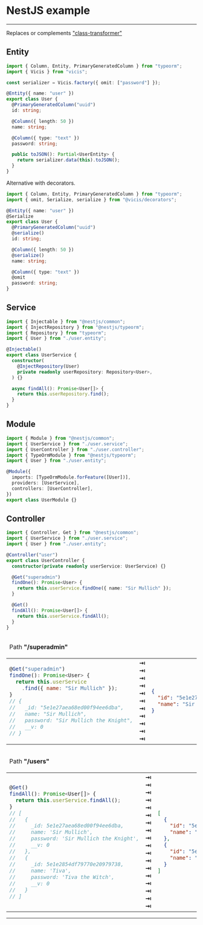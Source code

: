 # NestJS example

---

Replaces or complements ["class-transformer"](https://github.com/typestack/class-transformer)

## Entity

```typescript
import { Column, Entity, PrimaryGeneratedColumn } from "typeorm";
import { Vicis } from "vicis";

const serializer = Vicis.factory({ omit: ["password"] });

@Entity({ name: "user" })
export class User {
  @PrimaryGeneratedColumn("uuid")
  id: string;

  @Column({ length: 50 })
  name: string;

  @Column({ type: "text" })
  password: string;

  public toJSON(): Partial<UserEntity> {
    return serializer.data(this).toJSON();
  }
}
```

Alternative with decorators.

```typescript
import { Column, Entity, PrimaryGeneratedColumn } from "typeorm";
import { omit, Serialize, serialize } from "@vicis/decorators";

@Entity({ name: "user" })
@Serialize
export class User {
  @PrimaryGeneratedColumn("uuid")
  @serialize()
  id: string;

  @Column({ length: 50 })
  @serialize()
  name: string;

  @Column({ type: "text" })
  @omit
  password: string;
}
```

## Service

```typescript
import { Injectable } from "@nestjs/common";
import { InjectRepository } from "@nestjs/typeorm";
import { Repository } from "typeorm";
import { User } from "./user.entity";

@Injectable()
export class UserService {
  constructor(
    @InjectRepository(User)
    private readonly userRepository: Repository<User>,
  ) {}

  async findAll(): Promise<User[]> {
    return this.userRepository.find();
  }
}
```

## Module

```typescript
import { Module } from "@nestjs/common";
import { UserService } from "./user.service";
import { UserController } from "./user.controller";
import { TypeOrmModule } from "@nestjs/typeorm";
import { User } from "./user.entity";

@Module({
  imports: [TypeOrmModule.forFeature([User])],
  providers: [UserService],
  controllers: [UserController],
})
export class UserModule {}
```

## Controller

```typescript
import { Controller, Get } from "@nestjs/common";
import { UserService } from "./user.service";
import { User } from "./user.entity";

@Controller("user")
export class UserController {
  constructor(private readonly userService: UserService) {}

  @Get("superadmin")
  findOne(): Promise<User> {
    return this.userService.findOne({ name: "Sir Mullich" });
  }

  @Get()
  findAll(): Promise<User[]> {
    return this.userService.findAll();
  }
}
```

<table>
<thead>
<tr><td colspan="3">

Path **"/superadmin"**

</td></tr>
</thead>
<tbody>
<tr>
<td>

```js
@Get("superadmin")
findOne(): Promise<User> {
  return this.userService
    .find({ name: "Sir Mullich" });
}
// {
//   _id: "5e1e27aea68ed00f94ee6dba",
//   name: "Sir Mullich",
//   password: "Sir Mullich the Knight",
//   __v: 0
// }
```

</td>
<td>
<strong>&#x21E5;</strong><br>
<strong>&#x21E5;</strong><br>
<strong>&#x21E5;</strong><br>
<strong>&#x21E5;</strong><br>
<strong>&#x21E5;</strong><br>
<strong>&#x21E5;</strong><br>
<strong>&#x21E5;</strong><br>
<strong>&#x21E5;</strong><br>
<strong>&#x21E5;</strong><br>
<strong>&#x21E5;</strong><br>
<strong>&#x21E5;</strong><br>
</td>
<td>

```json
{
  "id": "5e1e27aea68ed00f94ee6dba",
  "name": "Sir Mullich"
}
```

</td>
</tr>
</tbody>
</table>

<table>
<thead>
<tr><td colspan="3">

Path **"/users"**

</td></tr>
</thead>
<tbody>
<tr>
<td>

```js
@Get()
findAll(): Promise<User[]> {
  return this.userService.findAll();
}
// [
//   {
//     _id: 5e1e27aea68ed00f94ee6dba,
//     name: 'Sir Mullich',
//     password: 'Sir Mullich the Knight',
//     __v: 0
//   },
//   {
//     _id: 5e1e2854df79770e20979738,
//     name: 'Tiva',
//     password: 'Tiva the Witch',
//     __v: 0
//   }
// ]
```

</td>
<td>
<strong>&#x21E5;</strong><br>
<strong>&#x21E5;</strong><br>
<strong>&#x21E5;</strong><br>
<strong>&#x21E5;</strong><br>
<strong>&#x21E5;</strong><br>
<strong>&#x21E5;</strong><br>
<strong>&#x21E5;</strong><br>
<strong>&#x21E5;</strong><br>
<strong>&#x21E5;</strong><br>
<strong>&#x21E5;</strong><br>
<strong>&#x21E5;</strong><br>
<strong>&#x21E5;</strong><br>
<strong>&#x21E5;</strong><br>
<strong>&#x21E5;</strong><br>
<strong>&#x21E5;</strong><br>
<strong>&#x21E5;</strong><br>
<strong>&#x21E5;</strong><br>
<strong>&#x21E5;</strong><br>
</td>
<td>

```json
[
  {
    "id": "5e1e27aea68ed00f94ee6dba",
    "name": "Sir Mullich"
  },
  {
    "id": "5e1e2854df79770e20979738",
    "name": "Tiva"
  }
]
```

</td>
</tr>
</tbody>
</table>

---
